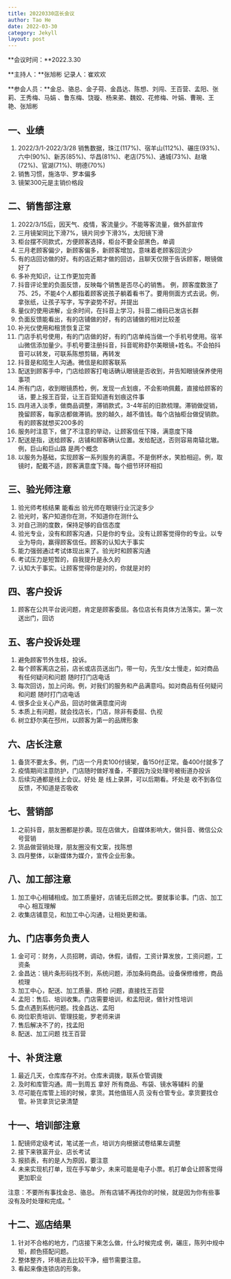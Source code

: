 ```yaml
---
title: 20220330店长会议
author: Tao He
date: 2022-03-30
category: Jekyll
layout: post
---
```


**会议时间：**2022.3.30  

**主持人：**张旭彬    记录人：崔欢欢  

**参会人员：**金总、骆总、金子荷、金昌达、陈想、刘闯、王百营、孟阳、张莉、王秀梅、马娟 、鲁东梅、饶璇、杨来弟、魏姣、花修梅、叶娟、曹琬、王艳、张旭彬


## 一、业绩
1. 2022/3/1-2022/3/28 销售数据，珠江(117%)、宿羊山(112%)、碾庄(93%)、六中(90%)、新苏(85%)、华昌(81%)、老店(75%)、通城(73%)、赵墩(72%)、官湖(71%)、明德(70%)
2. 销售习惯，施洛华、罗本偏多
3. 镜架300元是主销价格段

## 二、销售部注意
1. 2022/3/15后，因天气、疫情，客流量少。不能等客流量，做外部宣传
2. 三月镜架同比下滑7%，镜片同步下滑3%，太阳镜下滑
3. 柜台摆不同款式，方便顾客选择，柜台不要全部黑色，单调
4. 三月老顾客偏少，新顾客偏多，新顾客增加，意味着老顾客回流少
5. 有的店回访做的好。有的店近期才做的回访，且聊天仅限于告诉顾客，眼镜做好了
6. 多补充知识，让工作更加完善
7. 抖音评论里的负面反馈，反映每个销售是否尽心的销售。
    例，顾客度数涨了75、25，不能4个人都指着顾客说孩子躺着看书了。要用侧面方式去说。例，拿张纸，让孩子写字，写字姿势不好。并提出   
8. 量仪的使用讲解，业余时间，在抖音上学习，抖音二维码已发店长群
9. 负面反馈能看出，有的店铺做的好，有的店铺做的相对比较差
10. 补光仪使用和租赁恢复正常
11. 门店手机号使用，有的门店做的好，有的门店单纯当做一个手机号使用。宿羊山微信添加量少。手机号要注册抖音，抖音昵称舒尔美眼镜+姓名。不会拍抖音可以转发，可联系陈想剪辑，再转发
12. 抖音是和陌生人沟通。微信是和顾客联系
13. 配送到顾客手中，门店给顾客打电话确认眼镜是否收到，并告知眼镜保养使用事项
14. 所有门店，收到眼镜质检，例，发现一点划痕，不会影响佩戴，直接给顾客的话，要上报王百营，让王百营知道有划痕这件事
15. 四月进入淡季，做商品调整，滞销款式，3-4年前的旧款梳理。滞销做促销，挽留顾客，每家店都做滞销。放的越久，越不值钱。每个店抽柜台做促销款。有的顾客就想买200多的
16. 服务时注意下，做了不注意的举动，让顾客信任下降，满意度下降
17. 配送是指，送给顾客，店铺和顾客确认位置。发给配送，否则容易南辕北辙。例，巨山和巨山路 是两个概念
18. 以服务为基础，实现顾客一系列服务的满意。不是倒杯水，笑脸相迎。例，取镜时，配戴不适，顾客满意度下降。每个细节环环相扣


## 三、验光师注意
1. 验光师考核结果 能看出 验光师在眼镜行业沉淀多少
2. 验光时，客户知道你在测，不知道你在测什么
3. 对自己测的度数，保持足够的自信态度
4. 验光专业，没有和顾客沟通，只是你的专业。没有让顾客觉得你的专业。以专业为导向，赢得顾客信任。顾客的认知大于事实
5. 能力强弱通过考试体现出来了。验光时和顾客沟通
6. 考试压力是短暂的，自我提升是永久的
7. 认知大于事实。让顾客觉得你是对的，你就是对的



## 四、客户投诉
1. 顾客在公共平台说问题，肯定是顾客委屈。各位店长有具体方法落实。第一次送出门，回访

## 五、客户投诉处理
1. 避免顾客节外生枝，投诉。
2. 每个顾客离店之前，店长或店员送出门，带一句，先生/女士慢走，如对商品有任何疑问和问题 随时打门店电话
3. 每次回访，加上问询。例，对我们的服务和产品满意吗。如对商品有任何疑问和问题 随时打门店电话
4. 很多企业关心产品，回访时做满意度问询
5. 本质上有问题，就会找店长，门店，除非有委屈、仇视
6. 树立舒尔美在邳州，以顾客为第一的品牌形象


## 六、店长注意
1. 备货不要太多。例，门店一个月卖100付镜架，备150付正常。备400付就多了
2. 疫情期间注意防护，门店随时做好准备，不要因为没处理号被街道办投诉
3. 后续沟通都是线上会议。好处 是 线上录屏，可以后期看。坏处是 收不到各位反馈，不知道是否吸收

## 七、营销部
1. 之前抖音，朋友圈都是抄袭。现在店做大，自媒体影响大，做抖音、微信公众号营销
2. 货品做营销处理，朋友圈没有文案，找陈想
3. 四月整体，以新媒体为媒介，宣传企业形象。



## 八、加工部注意
1. 加工中心相辅相成。加工质量好，店铺无后顾之忧。要就事论事。门店、加工中心 相互理解
2. 收集店铺意见，和加工中心沟通，让相处更和谐。


## 九、门店事务负责人
1. 金可可：财务，人员招聘，调动，休假，请假，工资计算发放，工资问题，工资条
2. 金昌达：镜片条形码找不到，系统问题，添加条码商品。设备保修维修，商品梳理
3. 加工中心，配送、加工质量、质检 问题，直接找王百营
4. 孟阳：售后、培训收集。门店需要培训，和孟阳说，做针对性培训
5. 盘点遇到系统问题。找金昌达、孟阳
6. 岗位职责培训、管理技能，罗老师来讲
7. 售后解决不了的，找孟阳
8. 配送、加工问题 找王百营


## 十、补货注意
1. 最近几天，仓库库存不对。仓库未调拨，联系仓管调拨
2. 及时和库管沟通。周一到周五 拿好 所有商品、布袋、镜水等辅料 的量
3. 尽可能在库管上班的时候，拿货。其他值班人员 没有仓管专业。拿货要找仓管。补货拿货记录清楚



## 十一、培训部注意
1. 配镜师定级考试，笔试差一点，培训方向根据试卷结果左调整
2. 接下来铁富开业、店长考试
3. 报损表，有的是人为原因，要注意
4. 未来实现机打单，现在手写单少，未来可能是电子小票。机打单会让顾客觉得更加职业

注意：不要所有事找金总、骆总。
      所有店铺不再找你的时候，就是因为你有些事没有及时处理和完成。"



## 十二、巡店结果
1. 针对不合格的地方，门店接下来怎么做，什么时候完成
    例，碾庄，陈列中规中矩，颜色搭配问题。
2. 整体整齐，环境进去比较干净，细节需要注意。
3. 看起来像连锁店的形象。
